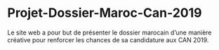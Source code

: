 # Projet-Dossier-Maroc-Can-2019
Le site web a pour but de présenter le dossier marocain d’une manière créative pour renforcer les chances de sa candidature aux CAN 2019.
